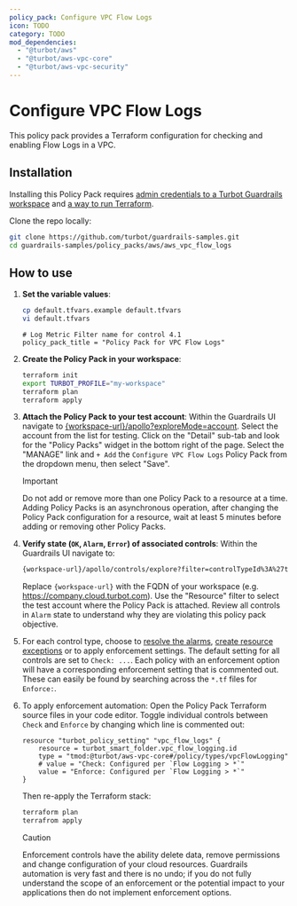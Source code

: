 ```yaml
---
policy_pack: Configure VPC Flow Logs
icon: TODO
category: TODO
mod_dependencies:
  - "@turbot/aws"
  - "@turbot/aws-vpc-core"
  - "@turbot/aws-vpc-security"
---
```


# Configure VPC Flow Logs

This policy pack provides a Terraform configuration for checking and enabling Flow Logs in a VPC.

## Installation

Installing this Policy Pack requires [admin credentials to a Turbot Guardrails workspace](https://turbot.com/guardrails/docs/guides/iam/access-keys) and [a way to run Terraform](https://turbot.com/guardrails/docs/7-minute-labs/terraform).

Clone the repo locally:

```sh
git clone https://github.com/turbot/guardrails-samples.git
cd guardrails-samples/policy_packs/aws/aws_vpc_flow_logs
```

## How to use

1. **Set the variable values**:

    ```sh
    cp default.tfvars.example default.tfvars
    vi default.tfvars
    ```

    ```hcl
    # Log Metric Filter name for control 4.1
    policy_pack_title = "Policy Pack for VPC Flow Logs"
    ```

1. **Create the Policy Pack in your workspace**:

    ```sh
    terraform init
    export TURBOT_PROFILE="my-workspace"
    terraform plan 
    terraform apply
    ```

1. **Attach the Policy Pack to your test account**: Within the Guardrails UI navigate to [{workspace-url}/apollo?exploreMode=account](#). Select the account from the list for testing. Click on the "Detail" sub-tab and look for the "Policy Packs" widget in the bottom right of the page. Select the "MANAGE" link and `+ Add` the `Configure VPC Flow Logs` Policy Pack from the dropdown menu, then select "Save".
    > [!IMPORTANT]
    > Do not add or remove more than one Policy Pack to a resource at a time. Adding Policy Packs is an asynchronous operation, after changing the Policy Pack configuration for a resource, wait at least 5 minutes before adding or removing other Policy Packs.

1. **Verify state (`OK`, `Alarm`, `Error`) of associated controls**: Within the Guardrails UI navigate to:

    ```sh
    {workspace-url}/apollo/controls/explore?filter=controlTypeId%3A%27tmod%3A%40turbot%2Faws-vpc-core%23%2Fcontrol%2Ftypes%2FvpcFlowloggingStack%27
    ```

    Replace `{workspace-url}` with the FQDN of your workspace (e.g. <https://company.cloud.turbot.com>). Use the "Resource" filter to select the test account where the Policy Pack is attached. Review all controls in `Alarm` state to understand why they are violating this policy pack objective.

1. For each control type, choose to [resolve the alarms](https://turbot.com/guardrails/docs/guides/quick-actions), [create resource exceptions](https://turbot.com/guardrails/docs/getting-started/activity-exceptions#manual-policy-exceptions) or to apply enforcement settings. The default setting for all controls are set to `Check: ...`. Each policy with an enforcement option will have a corresponding enforcement setting that is commented out. These can easily be found by searching across the `*.tf` files for `Enforce:`.

1. To apply enforcement automation: Open the Policy Pack Terraform source files in your code editor. Toggle individual controls between `Check` and `Enforce` by changing which line is commented out:

    ```hcl
    resource "turbot_policy_setting" "vpc_flow_logs" {
        resource = turbot_smart_folder.vpc_flow_logging.id
        type = "tmod:@turbot/aws-vpc-core#/policy/types/vpcFlowLogging"
        # value = "Check: Configured per `Flow Logging > *`"
        value = "Enforce: Configured per `Flow Logging > *`"
    }
    ```

    Then re-apply the Terraform stack:

    ```sh
    terraform plan 
    terrafrom apply
    ```

    > [!CAUTION]
    > Enforcement controls have the ability delete data, remove permissions and change configuration of your cloud resources. Guardrails automation is very fast and there is no undo; if you do not fully understand the scope of an enforcement or the potential impact to your applications then do not implement enforcement options.
